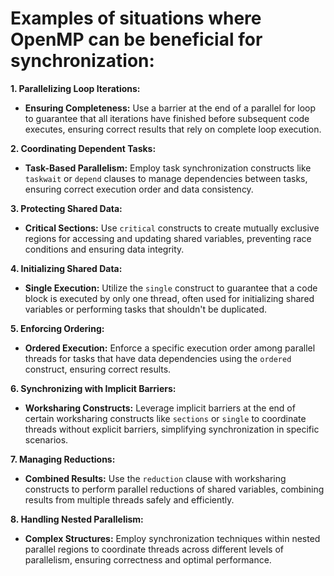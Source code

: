  # **Examples of situations where OpenMP can be beneficial for synchronization:**

**1. Parallelizing Loop Iterations:**

- **Ensuring Completeness:** Use a barrier at the end of a parallel for loop to guarantee that all iterations have finished before subsequent code executes, ensuring correct results that rely on complete loop execution.

**2. Coordinating Dependent Tasks:**

- **Task-Based Parallelism:** Employ task synchronization constructs like `taskwait` or `depend` clauses to manage dependencies between tasks, ensuring correct execution order and data consistency.

**3. Protecting Shared Data:**

- **Critical Sections:** Use `critical` constructs to create mutually exclusive regions for accessing and updating shared variables, preventing race conditions and ensuring data integrity.

**4. Initializing Shared Data:**

- **Single Execution:** Utilize the `single` construct to guarantee that a code block is executed by only one thread, often used for initializing shared variables or performing tasks that shouldn't be duplicated.

**5. Enforcing Ordering:**

- **Ordered Execution:** Enforce a specific execution order among parallel threads for tasks that have data dependencies using the `ordered` construct, ensuring correct results.

**6. Synchronizing with Implicit Barriers:**

- **Worksharing Constructs:** Leverage implicit barriers at the end of certain worksharing constructs like `sections` or `single` to coordinate threads without explicit barriers, simplifying synchronization in specific scenarios.

**7. Managing Reductions:**

- **Combined Results:** Use the `reduction` clause with worksharing constructs to perform parallel reductions of shared variables, combining results from multiple threads safely and efficiently.

**8. Handling Nested Parallelism:**

- **Complex Structures:** Employ synchronization techniques within nested parallel regions to coordinate threads across different levels of parallelism, ensuring correctness and optimal performance.
